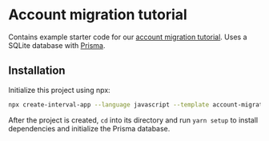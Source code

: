 # Account migration tutorial

Contains example starter code for our [account migration tutorial](#). Uses a SQLite database with [Prisma](https://www.prisma.io/).

## Installation

Initialize this project using npx:

```bash
npx create-interval-app --language javascript --template account-migration
```

After the project is created, `cd` into its directory and run `yarn setup` to install dependencies and initialize the Prisma database.
